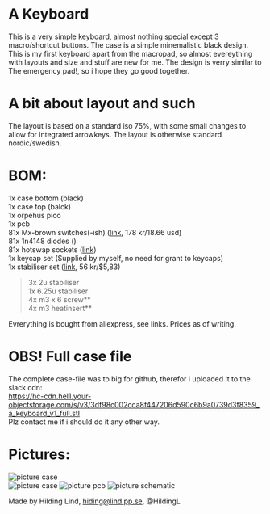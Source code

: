 # A Keyboard
This is a very simple keyboard, almost nothing special except 3 macro/shortcut buttons. The case is a simple minemalistic black design. This is my first keyboard apart from the macropad, so almost evereything with layouts and size and stuff are new for me. The design is verry similar to The emergency pad!, so i hope they go good together.
# A bit about layout and such<br/>
The layout is based on a standard iso 75%, with some small changes to allow for integrated arrowkeys. The layout is otherwise standard nordic/swedish. 
# BOM:
1x case bottom (black)<br/>
1x case top (balck)<br/>
1x orpehus pico<br/>
1x pcb<br/>
81x Mx-brown switches(-ish)  ([link](https://a.aliexpress.com/_EytZVsQ), 178 kr/18.66 usd) <br/>
81x 1n4148 diodes ([]())<br/>
81x hotswap sockets ([link](https://www.aliexpress.com/item/32951252318.html?spm=a2g0o.productlist.main.11.22fb141eQwu7ZY&algo_pvid=dc677295-1cc3-4869-9cc6-a0431451fb91&algo_exp_id=dc677295-1cc3-4869-9cc6-a0431451fb91-10&pdp_ext_f=%7B%22order%22%3A%2271%22%2C%22eval%22%3A%221%22%7D&pdp_npi=4%40dis%21SEK%2170.60%2163.53%21%21%217.09%216.38%21%402103856417507131320336642e2f6e%2112000036652544705%21sea%21SE%216379045836%21X&curPageLogUid=CteU4r1ki4NJ&utparam-url=scene%3Asearch%7Cquery_from%3A)) <br/>
1x keycap set (Supplied by myself, no need for grant to keycaps)<br/>
1x stabiliser set ([link](https://www.aliexpress.com/item/1005001686299616.html?spm=a2g0o.productlist.main.10.313fHmOTHmOTmE&algo_pvid=5b9c2a3c-98e0-4d12-b0a7-567bf3bfd069&algo_exp_id=5b9c2a3c-98e0-4d12-b0a7-567bf3bfd069-9&pdp_ext_f=%7B%22order%22%3A%22113%22%2C%22eval%22%3A%221%22%7D&pdp_npi=4%40dis%21SEK%2168.51%2160.94%21%21%216.88%216.12%21%40211b618e17507115085988767e8877%2112000017133740376%21sea%21SE%216379045836%21X&curPageLogUid=KPybE6XfRygE&utparam-url=scene%3Asearch%7Cquery_from%3A), 56 kr/$5,83) <br/>
> 3x 2u stabiliser <br/>
> 1x 6.25u stabiliser <br/>
4x m3 x 6 screw** <br/>
4x m3 heatinsert** <br/>

Evrerything is bought from aliexpress, see links.
Prices as of writing.
# OBS! Full case file<br/>
The complete case-file was to big for github, therefor i uploaded it to the slack cdn:<br/>
https://hc-cdn.hel1.your-objectstorage.com/s/v3/3df98c002cca8f447206d590c6b9a0739d3f8359_a_keyboard_v1_full.stl<br/>
Plz contact me if i should do it any other way.<br/>
# Pictures:<br/>
![picture case](https://hc-cdn.hel1.your-objectstorage.com/s/v3/713f14c007156979ab2d62fa181ba3199d9b3687_bild.png)<br/>
![picture case](https://hc-cdn.hel1.your-objectstorage.com/s/v3/b6cee3b850f5e413c0a8e765d15ba0027956b2d8_bild.png)
![picture pcb](https://hc-cdn.hel1.your-objectstorage.com/s/v3/3dd1374705814089c18b9d3f2526d185ff6953a3_bild.png)
![picture schematic](https://hc-cdn.hel1.your-objectstorage.com/s/v3/df08ed899b3d83887248b42b02e7d9603923b7ab_bild.png)

Made by Hilding Lind, hiding@lind.pp.se, @HildingL
